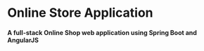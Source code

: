 # Online Store Application

#### A full-stack Online Shop web application using Spring Boot and AngularJS

